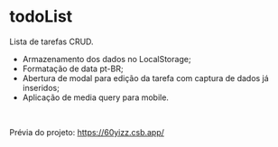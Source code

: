 <h1>todoList</h1>
    <p>Lista de tarefas CRUD.</p>
    <ul>
        <li>Armazenamento dos dados no LocalStorage;</li>
        <li>Formatação de data pt-BR;</li>
        <li>Abertura de modal para edição da tarefa com captura de dados já inseridos;</li>
        <li>Aplicação de media query para mobile.</li>
    </ul>
    <br>
    <p>Prévia do projeto: <a href="https://60yizz.csb.app/" target="_blank">https://60yizz.csb.app/</a></p>
